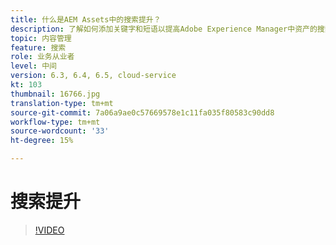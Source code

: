 ```yaml
---
title: 什么是AEM Assets中的搜索提升？
description: 了解如何添加关键字和短语以提高Adobe Experience Manager中资产的搜索相关性。
topic: 内容管理
feature: 搜索
role: 业务从业者
level: 中间
version: 6.3, 6.4, 6.5, cloud-service
kt: 103
thumbnail: 16766.jpg
translation-type: tm+mt
source-git-commit: 7a06a9ae0c57669578e1c11fa035f80583c90dd8
workflow-type: tm+mt
source-wordcount: '33'
ht-degree: 15%

---
```



# 搜索提升

>[!VIDEO](https://video.tv.adobe.com/v/16766/?quality=12&learn=on)
